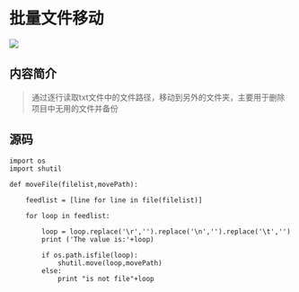 # 批量文件移动
![](http://img04.static.yohobuy.com/thumb/2012/04/19/10/01c705bab7702eafe10d50a92556c6ec55-0750x1500-1-product.jpg)
## 内容简介
> 通过逐行读取txt文件中的文件路径，移动到另外的文件夹，主要用于删除项目中无用的文件并备份

## 源码

	import os
	import shutil
	
	def moveFile(filelist,movePath):
	
	    feedlist = [line for line in file(filelist)]
	    
	    for loop in feedlist:
	    
	        loop = loop.replace('\r','').replace('\n','').replace('\t','')
	        print ('The value is:'+loop)
	        
	        if os.path.isfile(loop):
	            shutil.move(loop,movePath)
	        else:
	            print "is not file"+loop


